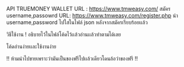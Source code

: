 API TRUEMONEY WALLET URL : https://www.tmweasy.com/
สมัคร username,passowrd URL: https://www.tmweasy.com/register.php
นำ username,password ไปใสในไฟล์ json หลังจากสมัครเรียบร้อยเเล้ว 

วิธีใช้งาน !
อธิบายไว้ในไฟล์โค้ดไว้เเล้วอ่านเเล้วทำตามได้เลย

โค้ดอ่านง่ายเเละใช้งานง่าย 

!! ห้ามนำไปขายเพราะว่ามันเป็นของฟรีไปเเล้วเดียวโดนล้อว่าของฟรี !!


